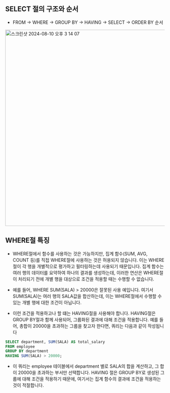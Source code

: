 ## SELECT 절의 구조와 순서
- FROM -> WHERE -> GROUP BY -> HAVING -> SELECT -> ORDER BY 순서

<img width="619" alt="스크린샷 2024-08-10 오후 3 14 07" src="https://github.com/user-attachments/assets/76154aaa-59f6-4e30-8883-5459da6e8327">


## WHERE절 특징
- WHERE절에서 함수를 사용하는 것은 가능하지만, 집계 함수(SUM, AVG, COUNT 등)를 직접 WHERE절에 사용하는 것은 허용되지 않습니다. 이는 WHERE절이 각 행을 개별적으로 평가하고 필터링하는데 사용되기 때문입니다. 집계 함수는 여러 행의 데이터를 요약하여 하나의 결과를 생성하는데, 이러한 연산은 WHERE절이 처리되기 전에 개별 행을 대상으로 조건을 적용할 때는 수행할 수 없습니다.

- 예를 들어, WHERE SUM(SALA) > 20000은 잘못된 사용 예입니다. 여기서 SUM(SALA)는 여러 행의 SALA값을 합산하는데, 이는 WHERE절에서 수행할 수 있는 개별 행에 대한 조건이 아닙니다.

- 이런 조건을 적용하고나 할 떄는 HAVING절을 사용해야 합니다. HAVING절은 GROUP BY절과 함께 사용되어, 그룹화된 결과에 대해 조건을 적용합니다. 예를 들어, 총합이 20000을 초과하는 그룹을 찾고자 한다면, 쿼리는 다음과 같이 작성됩니다

```sql
SELECT department, SUM(SALA) AS total_salary
FROM employee
GROUP BY department
HAVING SUM(SALA) > 20000;
```

- 이 쿼리는 employee 테이블에서 department 별로 SALA의 합을 계산하고, 그 합이 20000을 초과하는 부서만 선택합니다. HAVING 절은 GROUP BY로 생성된 그룹에 대해 조건을 적용하기 때문에, 여기서는 집계 함수의 결과에 조건을 적용하는 것이 적절합니다.